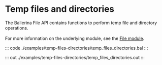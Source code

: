# Temp files and directories

The Ballerina File API contains functions to perform temp file and directory operations.<br/><br/>
For more information on the underlying module, 
see the [File module](https://docs.central.ballerina.io/ballerina/file/latest/).

::: code ./examples/temp-files-directories/temp_files_directories.bal :::

::: out ./examples/temp-files-directories/temp_files_directories.out :::